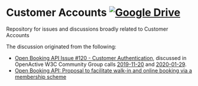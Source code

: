 # Customer Accounts [![Google Drive](https://img.shields.io/badge/Google%20Drive-4285F4?logo=google-drive&logoColor=white)](https://drive.google.com/drive/folders/1wkytj0f8APWb33rKjUpM2EToSEudQdgf?usp=sharing)

Repository for issues and discussions broadly related to Customer Accounts

The discussion originated from the following:
- [Open Booking API Issue #120 - Customer Authentication](https://github.com/openactive/open-booking-api/issues/120), discussed in OpenActive W3C Community Group calls [2019-11-20](https://w3c.openactive.io/meetings/2019-11-20-customer-authentication) and [2020-01-29](https://w3c.openactive.io/meetings/2020-01-29-customer-authentication-2).
- [Open Booking API: Proposal to facilitate walk-in and online booking via a membership scheme](https://docs.google.com/document/d/1mjmb-si95H_YK9qeNIhyTBfstGI-2NPAycz0y78GYGc/edit?usp=sharing)
